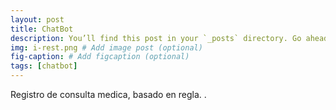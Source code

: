```yaml
---
layout: post
title: ChatBot
description: You’ll find this post in your `_posts` directory. Go ahead and edit it and re-build the site to see your changes. # Add post description (optional)
img: i-rest.png # Add image post (optional)
fig-caption: # Add figcaption (optional)
tags: [chatbot]
---
```

Registro de consulta medica, basado en regla. .

